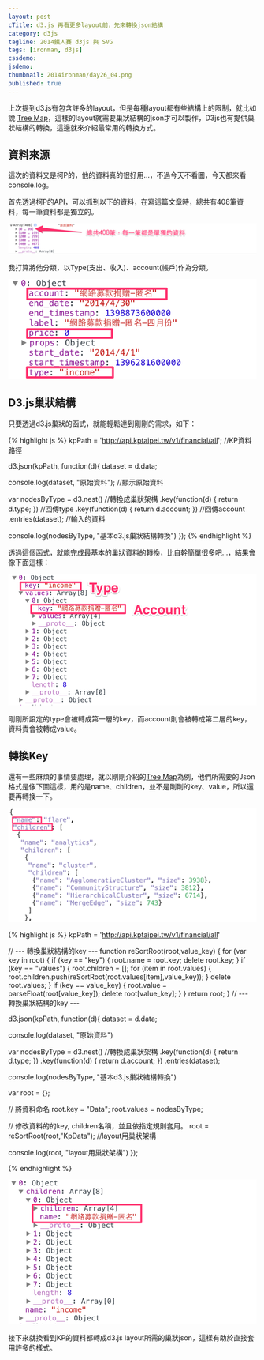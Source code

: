 ```yaml
---
layout: post
cTitle: d3.js 再看更多layout前，先來轉換json結構
category: d3js
tagline: 2014鐵人賽 d3js 與 SVG
tags: [ironman, d3js]
cssdemo: 
jsdemo: 
thumbnail: 2014ironman/day26_04.png
published: true
---
```


上次提到d3.js有包含許多的layout，但是每種layout都有些結構上的限制，就比如說 [Tree Map](http://bl.ocks.org/mbostock/4063582)，這樣的layout就需要巢狀結構的json才可以製作，D3js也有提供巢狀結構的轉換，這邊就來介紹最常用的轉換方式。

<!-- more -->


## 資料來源

這次的資料又是柯P的，他的資料真的很好用...，不過今天不看圖，今天都來看console.log。

首先透過柯P的API，可以抓到以下的資料，在寫這篇文章時，總共有408筆資料，每一筆資料都是獨立的。

![](/images/2014ironman/day26_01.png)

我打算將他分類，以Type(支出、收入)、account(帳戶)作為分類。

![](/images/2014ironman/day26_02.png)

## D3.js巢狀結構

只要透過d3.js巢狀的函式，就能輕鬆達到剛剛的需求，如下：

{% highlight js %}
kpPath = 'http://api.kptaipei.tw/v1/financial/all'; //KP資料路徑

d3.json(kpPath, function(d){
  dataset = d.data; 

  console.log(dataset, "原始資料"); //顯示原始資料

  var nodesByType = d3.nest() //轉換成巢狀架構
    .key(function(d) { return d.type; }) //回傳type
    .key(function(d) { return d.account; }) //回傳account 
    .entries(dataset); //輸入的資料

  console.log(nodesByType, "基本d3.js巢狀結構轉換")
});
{% endhighlight %}

透過這個函式，就能完成最基本的巢狀資料的轉換，比自幹簡單很多吧...，結果會像下面這樣：

![](/images/2014ironman/day26_04.png)

剛剛所設定的type會被轉成第一層的key，而account則會被轉成第二層的key，資料責會被轉成value。

## 轉換Key

還有一些麻煩的事情要處理，就以剛剛介紹的[Tree Map](http://bl.ocks.org/mbostock/4063582)為例，他們所需要的Json格式是像下圖這樣，用的是name、children，並不是剛剛的key、value，所以還要再轉換一下。

![](/images/2014ironman/day26_05.png)

{% highlight js %}
kpPath = 'http://api.kptaipei.tw/v1/financial/all'

// --- 轉換巢狀結構的key ---
function reSortRoot(root,value_key) {
    for (var key in root) {
      if (key == "key") {
        root.name = root.key;
        delete root.key;
      }
      if (key == "values") {
        root.children = [];
        for (item in root.values) {
          root.children.push(reSortRoot(root.values[item],value_key));
        }
        delete root.values;
      }
      if (key == value_key) {
        root.value = parseFloat(root[value_key]);
        delete root[value_key];
      }
    }
    return root;
  }
// --- 轉換巢狀結構的key ---

d3.json(kpPath, function(d){
  dataset = d.data;

  console.log(dataset, "原始資料")

  var nodesByType = d3.nest() //轉換成巢狀架構
    .key(function(d) { return d.type; })
    .key(function(d) { return d.account; })
    .entries(dataset);

  console.log(nodesByType, "基本d3.js巢狀結構轉換")

  var root = {};
      
  // 將資料命名
  root.key = "Data";
  root.values = nodesByType;

  // 修改資料的的key, children名稱，並且依指定規則套用。
  root = reSortRoot(root,"KpData"); //layout用巢狀架構
  
  console.log(root, "layout用巢狀架構")
});

{% endhighlight %}

![](/images/2014ironman/day26_03.png)

接下來就換看到KP的資料都轉成d3.js layout所需的巢狀json，這樣有助於直接套用許多的樣式。


<script>
kpPath = 'http://api.kptaipei.tw/v1/financial/all'

// --- 轉換巢狀結構的key ---
function reSortRoot(root,value_key) {
    for (var key in root) {
      if (key == "key") {
        root.name = root.key;
        delete root.key;
      }
      if (key == "values") {
        root.children = [];
        for (item in root.values) {
          root.children.push(reSortRoot(root.values[item],value_key));
        }
        delete root.values;
      }
      if (key == value_key) {
        root.value = parseFloat(root[value_key]);
        delete root[value_key];
      }
    }
    return root;
  }
// --- 轉換巢狀結構的key ---

d3.json(kpPath, function(d){
  dataset = d.data;

  console.log(dataset, "原始資料")

  var nodesByType = d3.nest() //轉換成巢狀架構
    .key(function(d) { return d.type; })
    .key(function(d) { return d.account; })
    .entries(dataset);

  console.log(nodesByType, "基本d3.js巢狀結構轉換")

  var root = {};
      
  // 將資料命名
  root.key = "Data";
  root.values = nodesByType;

  // 修改資料的的key, children名稱，並且依指定規則套用。
  root = reSortRoot(root,"KpData"); //layout用巢狀架構
  
  console.log(root, "layout用巢狀架構")
});

</script>